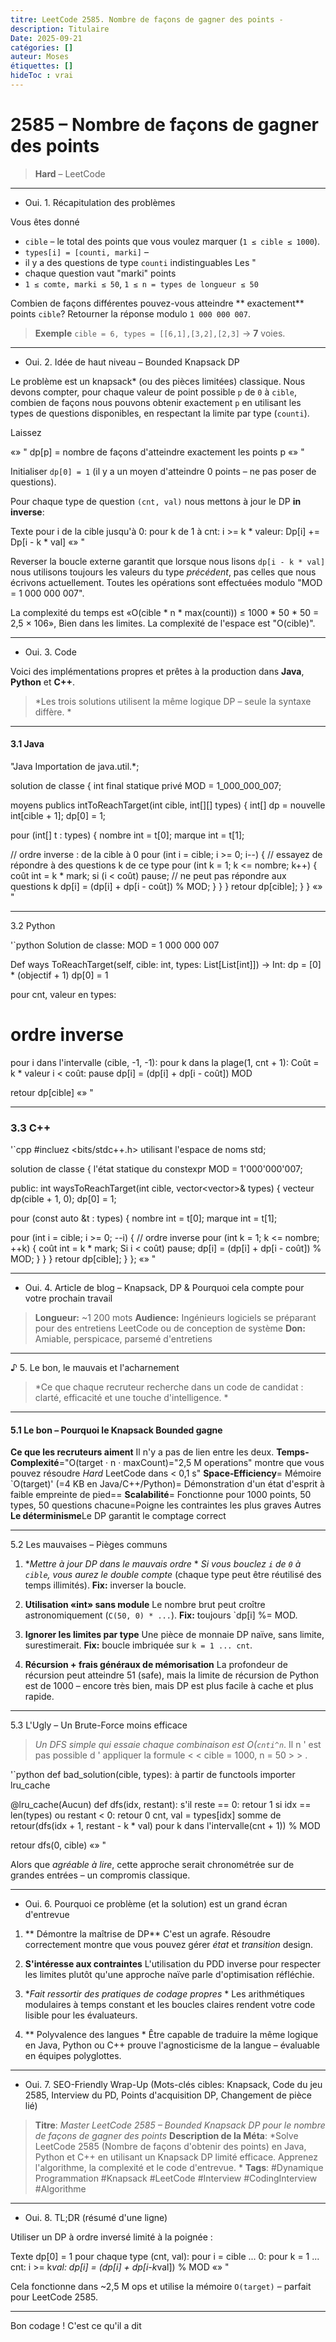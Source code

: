 ```yaml
---
titre: LeetCode 2585. Nombre de façons de gagner des points -
description: Titulaire
Date: 2025-09-21
catégories: []
auteur: Moses
étiquettes: []
hideToc : vrai
---
```

# 2585 – Nombre de façons de gagner des points
> **Hard** – LeetCode

---

- Oui. 1. Récapitulation des problèmes

Vous êtes donné

* `cible` – le total des points que vous voulez marquer (`1 ≤ cible ≤ 1000`).
* `types[i] = [counti, marki]` –
* il y a des questions de type `counti` indistinguables Les "
* chaque question vaut "marki" points
* `1 ≤ comte, marki ≤ 50`, `1 ≤ n = types de longueur ≤ 50`

Combien de façons différentes pouvez-vous atteindre ** exactement** points `cible`?
Retourner la réponse modulo `1 000 000 007`.

> **Exemple**
> `cible = 6, types = [[6,1],[3,2],[2,3]` → **7** voies.

---

- Oui. 2. Idée de haut niveau – Bounded Knapsack DP

Le problème est un knapsack* (ou des pièces limitées) classique.
Nous devons compter, pour chaque valeur de point possible `p` de `0` à `cible`, combien de façons nous pouvons obtenir exactement `p` en utilisant les types de questions disponibles, en respectant la limite par type (`counti`).

Laissez

«» "
dp[p] = nombre de façons d'atteindre exactement les points p
«» "

Initialiser `dp[0] = 1` (il y a un moyen d'atteindre 0 points – ne pas poser de questions).

Pour chaque type de question `(cnt, val)` nous mettons à jour le DP **in inverse**:

Texte
pour i de la cible jusqu'à 0:
pour k de 1 à cnt:
i >= k * valeur:
Dp[i] += Dp[i - k * val]
«» "

Reverser la boucle externe garantit que lorsque nous lisons `dp[i - k * val]` nous utilisons toujours les valeurs du type *précédent*, pas celles que nous écrivons actuellement.
Toutes les opérations sont effectuées modulo "MOD = 1 000 000 007".

La complexité du temps est
«O(cible * n * max(counti)) ≤ 1000 * 50 * 50 = 2,5 × 106»,
Bien dans les limites.
La complexité de l'espace est "O(cible)".

---

- Oui. 3. Code

Voici des implémentations propres et prêtes à la production dans **Java**, **Python** et **C++**.

> *Les trois solutions utilisent la même logique DP – seule la syntaxe diffère. *

---

#### 3.1 Java

"Java
Importation de java.util.*;

solution de classe {
int final statique privé MOD = 1_000_000_007;

moyens publics intToReachTarget(int cible, int[][] types) {
int[] dp = nouvelle int[cible + 1];
dp[0] = 1;

pour (int[] t : types) {
nombre int = t[0];
marque int = t[1];

// ordre inverse : de la cible à 0
pour (int i = cible; i >= 0; i--) {
// essayez de répondre à des questions k de ce type
pour (int k = 1; k <= nombre; k++) {
coût int = k * mark;
si (i < coût) pause; // ne peut pas répondre aux questions k
dp[i] = (dp[i] + dp[i - coût]) % MOD;
}
}
}
retour dp[cible];
}
}
«» "

---

3.2 Python

'`python
Solution de classe:
MOD = 1 000 000 007

Def ways ToReachTarget(self, cible: int, types: List[List[int]]) -> Int:
dp = [0] * (objectif + 1)
dp[0] = 1

pour cnt, valeur en types:
# ordre inverse
pour i dans l'intervalle (cible, -1, -1):
pour k dans la plage(1, cnt + 1):
Coût = k * valeur
i < coût:
pause
dp[i] = (dp[i] + dp[i - coût]) MOD

retour dp[cible]
«» "

---

### 3.3 C++

'`cpp
#incluez <bits/stdc++.h>
utilisant l'espace de noms std;

solution de classe {
l'état statique du constexpr MOD = 1'000'000'007;

public:
int waysToReachTarget(int cible, vector<vector<int>>& types) {
vecteur<int> dp(cible + 1, 0);
dp[0] = 1;

pour (const auto &t : types) {
nombre int = t[0];
marque int = t[1];

pour (int i = cible; i >= 0; --i) { // ordre inverse
pour (int k = 1; k <= nombre; ++k) {
coût int = k * mark;
Si i < coût) pause;
dp[i] = (dp[i] + dp[i - coût]) % MOD;
}
}
}
retour dp[cible];
}
};
«» "

---

- Oui. 4. Article de blog – Knapsack, DP & Pourquoi cela compte pour votre prochain travail

> **Longueur:** ~1 200 mots
> **Audience:** Ingénieurs logiciels se préparant pour des entretiens LeetCode ou de conception de système
> **Don:** Amiable, perspicace, parsemé d'entretiens

---

♪ 5. Le bon, le mauvais et l'acharnement

> *Ce que chaque recruteur recherche dans un code de candidat : clarté, efficacité et une touche d'intelligence. *

---

#### 5.1 Le bon – Pourquoi le Knapsack Bounded gagne

**Ce que les recruteurs aiment**
Il n'y a pas de lien entre les deux.
**Temps-Complexité**="O(target · n · maxCount)="2,5 M operations" montre que vous pouvez résoudre *Hard* LeetCode dans < 0,1 s"
**Space‐Efficiency**= Mémoire `O(target)' (=4 KB en Java/C++/Python)= Démonstration d'un état d'esprit à faible empreinte de pied==
**Scalabilité**= Fonctionne pour 1000 points, 50 types, 50 questions chacune=Poigne les contraintes les plus graves Autres
**Le déterminisme**Le DP garantit le comptage correct

---

5.2 Les mauvaises – Pièges communs

1. **Mettre à jour DP dans le mauvais ordre* *
*Si vous bouclez `i` de `0` à `cible`, vous aurez le double compte* (chaque type peut être réutilisé des temps illimités).
**Fix:** inverser la boucle.

2. **Utilisation «int» sans module**
Le nombre brut peut croître astronomiquement (`C(50, 0) * ...`).
**Fix:** toujours `dp[i] %= MOD.

3. **Ignorer les limites par type**
Une pièce de monnaie DP naïve, sans limite, surestimerait.
**Fix:** boucle imbriquée sur `k = 1 ... cnt`.

4. **Récursion + frais généraux de mémorisation**
La profondeur de récursion peut atteindre 51 (safe), mais la limite de récursion de Python est de 1000 – encore très bien, mais DP est plus facile à cache et plus rapide.

---

5.3 L'Ugly – Un Brute-Force moins efficace

> *Un DFS simple qui essaie chaque combinaison est O(`cnti^n`*.
> Il n ' est pas possible d ' appliquer la formule < < cible = 1000, n = 50 > > .

'`python
def bad_solution(cible, types):
à partir de functools importer lru_cache

@lru_cache(Aucun)
def dfs(idx, restant):
s'il reste == 0:
retour 1
si idx == len(types) ou restant < 0:
retour 0
cnt, val = types[idx]
somme de retour(dfs(idx + 1, restant - k * val) pour k dans l'intervalle(cnt + 1)) % MOD

retour dfs(0, cible)
«» "

Alors que *agréable à lire*, cette approche serait chronométrée sur de grandes entrées – un compromis classique.

---

- Oui. 6. Pourquoi ce problème (et la solution) est un grand écran d'entrevue

1. ** Démontre la maîtrise de DP**
C'est un agrafe. Résoudre correctement montre que vous pouvez gérer *état* et *transition* design.

2. **S'intéresse aux contraintes**
L'utilisation du PDD inverse pour respecter les limites plutôt qu'une approche naïve parle d'optimisation réfléchie.

3. **Fait ressortir des pratiques de codage propres* *
Les arithmétiques modulaires à temps constant et les boucles claires rendent votre code lisible pour les évaluateurs.

4. ** Polyvalence des langues *
Être capable de traduire la même logique en Java, Python ou C++ prouve l'agnosticisme de la langue – évaluable en équipes polyglottes.

---

- Oui. 7. SEO-Friendly Wrap-Up (Mots-clés cibles: Knapsack, Code du jeu 2585, Interview du PD, Points d'acquisition DP, Changement de pièce lié)

> **Titre**: *Master LeetCode 2585 – Bounded Knapsack DP pour le nombre de façons de gagner des points*
> **Description de la Méta**: *Solve LeetCode 2585 (Nombre de façons d'obtenir des points) en Java, Python et C++ en utilisant un Knapsack DP limité efficace. Apprenez l'algorithme, la complexité et le code d'entrevue. *
> **Tags**: #Dynamique Programmation #Knapsack #LeetCode #Interview #CodingInterview #Algorithme

---

- Oui. 8. TL;DR (résumé d'une ligne)

Utiliser un DP à ordre inversé limité à la poignée :

Texte
dp[0] = 1
pour chaque type (cnt, val):
pour i = cible ... 0:
pour k = 1 ... cnt:
i >= k*val:
dp[i] = (dp[i] + dp[i-k*val]) % MOD
«» "

Cela fonctionne dans ~2,5 M ops et utilise la mémoire `O(target)` – parfait pour LeetCode 2585.

---

Bon codage ! C'est ce qu'il a dit